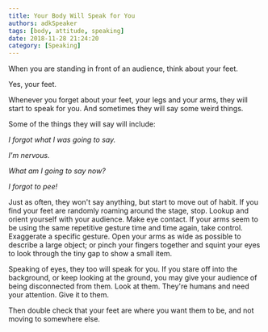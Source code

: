 ```yaml
---
title: Your Body Will Speak for You
authors: adkSpeaker
tags: [body, attitude, speaking]
date: 2018-11-28 21:24:20
category: [Speaking]
---
```


<p>When you are standing in front of an audience, think about your feet.</p>
<p>Yes, your feet.</p>
<p>Whenever you forget about your feet, your legs and your arms, they will start to speak for you. And sometimes they will say some weird things.</p>

<!--truncate-->

<p>Some of the things they will say will include:</p>
<p><em>I forgot what I was going to say.</em></p>
<p><em>I'm nervous.</em></p>
<p><em>What am I going to say now?</em></p>
<p><em>I forgot to pee!</em></p>
<p>Just as often, they won't say anything, but start to move out of habit. If you find your feet are randomly roaming around the stage, stop. Lookup and orient yourself with your audience. Make eye contact. If your arms seem to be using the same repetitive gesture time and time again, take control. Exaggerate a specific gesture. Open your arms as wide as possible to describe a large object; or pinch your fingers together and squint your eyes to look through the tiny gap to show a small item.</p>
<p>Speaking of eyes, they too will speak for you. If you stare off into the background, or keep looking at the ground, you may give your audience of being disconnected from them. Look at them. They're humans and need your attention. Give it to them.</p>
<p>Then double check that your feet are where you want them to be, and not moving to somewhere else.</p>
